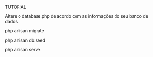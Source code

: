 
  TUTORIAL


Altere o database.php de acordo com as informações do seu banco de dados 

php artisan migrate

php artisan db:seed

php artisan serve


